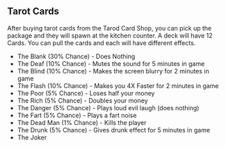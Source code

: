 ## Tarot Cards
After buying tarot cards from the Tarod Card Shop, you can pick up the package and they will spawn at the kitchen counter. A deck will have 12 Cards. You can pull the cards and each will have different effects.

* The Blank (30% Chance) - Does Nothing
* The Deaf (10% Chance) - Mutes the sound for 5 minutes in game
* The Blind (10% Chance) - Makes the screen blurry for 2 minutes in game
* The Flash (10% Chance) - Makes you 4X Faster for 2 minutes in game
* The Poor (5% Chance) - Loses half your money
* The Rich (5% Chance) - Doubles your money
* The Danger (5% Chance) - Plays loud evil laugh (does nothing)
* The Fart (5% Chance) - Plays a fart noise
* The Dead Man (1% Chance) - Kills the player
* The Drunk (5% Chance) - Gives drunk effect for 5 minutes in game
* The Joker
